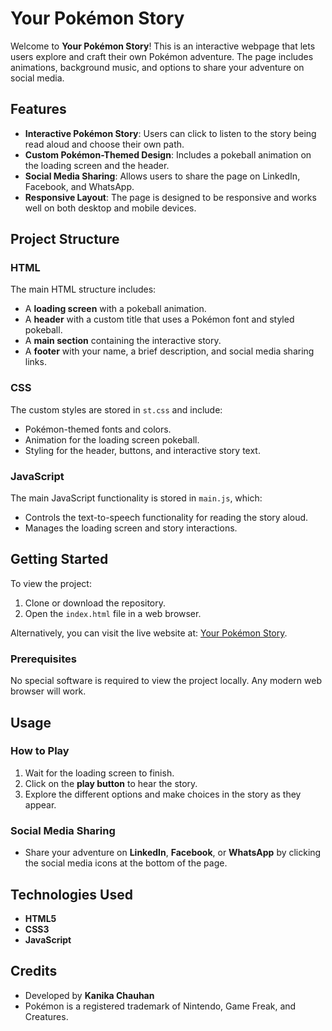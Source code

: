
# Your Pokémon Story

Welcome to **Your Pokémon Story**! This is an interactive webpage that lets users explore and craft their own Pokémon adventure. The page includes animations, background music, and options to share your adventure on social media.

## Features
- **Interactive Pokémon Story**: Users can click to listen to the story being read aloud and choose their own path.
- **Custom Pokémon-Themed Design**: Includes a pokeball animation on the loading screen and the header.
- **Social Media Sharing**: Allows users to share the page on LinkedIn, Facebook, and WhatsApp.
- **Responsive Layout**: The page is designed to be responsive and works well on both desktop and mobile devices.

## Project Structure

### HTML
The main HTML structure includes:
- A **loading screen** with a pokeball animation.
- A **header** with a custom title that uses a Pokémon font and styled pokeball.
- A **main section** containing the interactive story.
- A **footer** with your name, a brief description, and social media sharing links.

### CSS
The custom styles are stored in `st.css` and include:
- Pokémon-themed fonts and colors.
- Animation for the loading screen pokeball.
- Styling for the header, buttons, and interactive story text.

### JavaScript
The main JavaScript functionality is stored in `main.js`, which:
- Controls the text-to-speech functionality for reading the story aloud.
- Manages the loading screen and story interactions.

## Getting Started

To view the project:

1. Clone or download the repository.
2. Open the `index.html` file in a web browser.

Alternatively, you can visit the live website at: [Your Pokémon Story](https://pokestory.netlify.app/).

### Prerequisites

No special software is required to view the project locally. Any modern web browser will work.

## Usage

### How to Play
1. Wait for the loading screen to finish.
2. Click on the **play button** to hear the story.
3. Explore the different options and make choices in the story as they appear.

### Social Media Sharing
- Share your adventure on **LinkedIn**, **Facebook**, or **WhatsApp** by clicking the social media icons at the bottom of the page.

## Technologies Used
- **HTML5**
- **CSS3**
- **JavaScript**


## Credits

- Developed by **Kanika Chauhan**
- Pokémon is a registered trademark of Nintendo, Game Freak, and Creatures.


